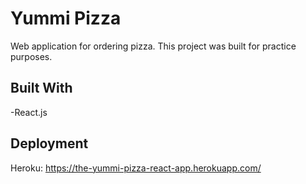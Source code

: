 

# Yummi Pizza

Web application for ordering pizza.
This project was built for practice purposes.

## Built With

 -React.js

 ## Deployment
 
 Heroku: https://the-yummi-pizza-react-app.herokuapp.com/
 
